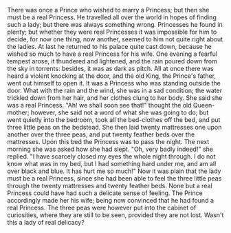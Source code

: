 There
was
once
a
Prince
who
wished
to
marry
a
Princess;
but
then
she
must
be
a
real
Princess.
He
travelled
all
over
the
world
in
hopes
of
finding
such
a
lady;
but
there
was
always
something
wrong.
Princesses
he
found
in
plenty;
but
whether
they
were
real
Princesses
it
was
impossible
for
him
to
decide,
for
now
one
thing,
now
another,
seemed
to
him
not
quite
right
about
the
ladies.
At
last
he
returned
to
his
palace
quite
cast
down,
because
he
wished
so
much
to
have
a
real
Princess
for
his
wife.
One
evening
a
fearful
tempest
arose,
it
thundered
and
lightened,
and
the
rain
poured
down
from
the
sky
in
torrents:
besides,
it
was
as
dark
as
pitch.
All
at
once
there
was
heard
a
violent
knocking
at
the
door,
and
the
old
King,
the
Prince's
father,
went
out
himself
to
open
it.
It
was
a
Princess
who
was
standing
outside
the
door.
What
with
the
rain
and
the
wind,
she
was
in
a
sad
condition;
the
water
trickled
down
from
her
hair,
and
her
clothes
clung
to
her
body.
She
said
she
was
a
real
Princess.
"Ah!
we
shall
soon
see
that!"
thought
the
old
Queen-mother;
however,
she
said
not
a
word
of
what
she
was
going
to
do;
but
went
quietly
into
the
bedroom,
took
all
the
bed-clothes
off
the
bed,
and
put
three
little
peas
on
the
bedstead.
She
then
laid
twenty
mattresses
one
upon
another
over
the
three
peas,
and
put
twenty
feather
beds
over
the
mattresses.
Upon
this
bed
the
Princess
was
to
pass
the
night.
The
next
morning
she
was
asked
how
she
had
slept.
"Oh,
very
badly
indeed!"
she
replied.
"I
have
scarcely
closed
my
eyes
the
whole
night
through.
I
do
not
know
what
was
in
my
bed,
but
I
had
something
hard
under
me,
and
am
all
over
black
and
blue.
It
has
hurt
me
so
much!"
Now
it
was
plain
that
the
lady
must
be
a
real
Princess,
since
she
had
been
able
to
feel
the
three
little
peas
through
the
twenty
mattresses
and
twenty
feather
beds.
None
but
a
real
Princess
could
have
had
such
a
delicate
sense
of
feeling.
The
Prince
accordingly
made
her
his
wife;
being
now
convinced
that
he
had
found
a
real
Princess.
The
three
peas
were
however
put
into
the
cabinet
of
curiosities,
where
they
are
still
to
be
seen,
provided
they
are
not
lost.
Wasn't
this
a
lady
of
real
delicacy?
